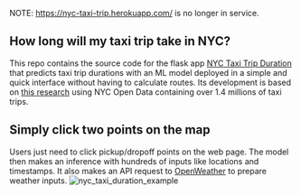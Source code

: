 NOTE: https://nyc-taxi-trip.herokuapp.com/ is no longer in service.

## How long will my taxi trip take in NYC?
This repo contains the source code for the flask app [NYC Taxi Trip Duration](https://nyc-taxi-trip.herokuapp.com/)
that predicts taxi trip durations with an ML model deployed in a simple and quick interface without having to calculate routes.
Its development is based on [this research](https://www.kaggle.com/qshick/nyc-taxi-trips) using NYC Open Data containing over 1.4 millions of taxi trips.

## Simply click two points on the map
Users just need to click pickup/dropoff points on the web page. The model then makes an inference with hundreds of inputs like locations and timestamps. It also makes an API request to [OpenWeather](https://openweathermap.org/api) to prepare weather inputs.
![nyc_taxi_duration_example](https://github.com/user-attachments/assets/f341b6cb-1cec-4b38-a2c3-709de807b64c)
